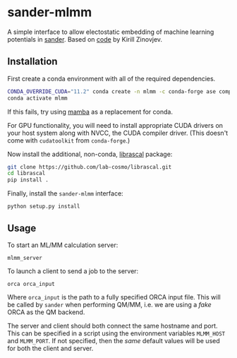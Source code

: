 # sander-mlmm

A simple interface to allow electostatic embedding of machine learning
potentials in [sander](https://ambermd.org/AmberTools.php). Based on
[code](https://github.com/emedio/embedding) by Kirill Zinovjev.

## Installation

First create a conda environment with all of the required dependencies.

```sh
CONDA_OVERRIDE_CUDA="11.2" conda create -n mlmm -c conda-forge ase compilers cudatoolkit=11.2 cudatoolkit-dev=11.2 eigen jax jaxlib=\*=cuda\* pytorch-gpu torchani
conda activate mlmm
```

If this fails, try using [mamba](https://github.com/mamba-org/mamba) as a replacement for conda.

For GPU functionality, you will need to install appropriate CUDA drivers on
your host system along with NVCC, the CUDA compiler driver. (This doesn't come
with `cudatoolkit` from `conda-forge`.)

Now install the additional, non-conda, [librascal](https://github.com/lab-cosmo/librascal) package:

```sh
git clone https://github.com/lab-cosmo/librascal.git
cd librascal
pip install .
```

Finally, install the `sander-mlmm` interface:

```
python setup.py install
```

## Usage

To start an ML/MM calculation server:

```
mlmm_server
```

To launch a client to send a job to the server:

```
orca orca_input
```

Where `orca_input` is the path to a fully specified ORCA input file. This will
be called by `sander` when performing QM/MM, i.e. we are using a _fake_ ORCA as
the QM backend.

The server and client should both connect the same hostname and port. This
can be specified in a script using the environment variables `MLMM_HOST` and
`MLMM_PORT`. If not specified, then the _same_ default values will be used for
both the client and server.
